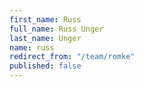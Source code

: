 ```yaml
---
first_name: Russ
full_name: Russ Unger
last_name: Unger
name: russ
redirect_from: "/team/romke"
published: false
---
```


